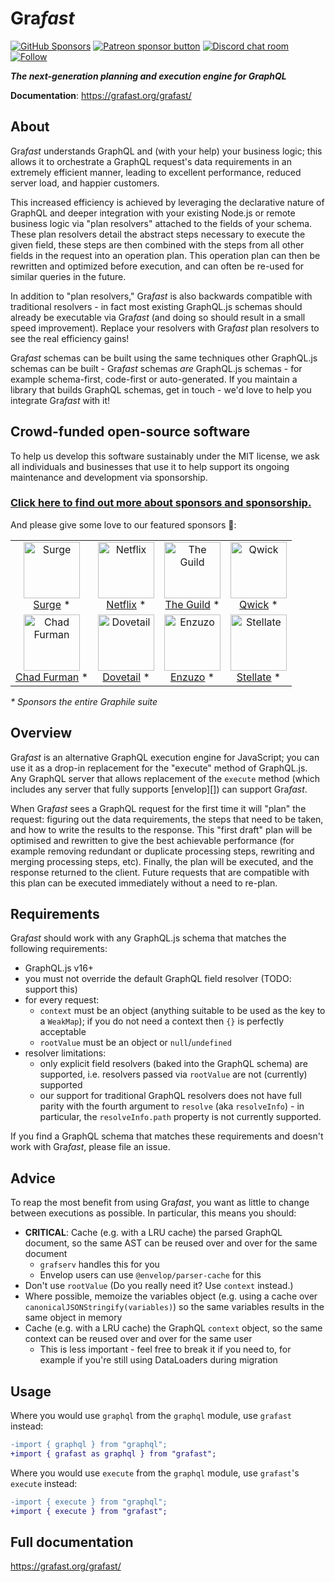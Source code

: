 # Gra*fast*

[![GitHub Sponsors](https://img.shields.io/github/sponsors/benjie?color=ff69b4&label=github%20sponsors)](https://github.com/sponsors/benjie)
[![Patreon sponsor button](https://img.shields.io/badge/sponsor-via%20Patreon-orange.svg)](https://patreon.com/benjie)
[![Discord chat room](https://img.shields.io/discord/489127045289476126.svg)](http://discord.gg/graphile)
[![Follow](https://img.shields.io/badge/twitter-@GrafastHQ-blueviolet.svg)](https://twitter.com/GrafastHQ)

_**The next-generation planning and execution engine for GraphQL**_

**Documentation**: https://grafast.org/grafast/

## About

Gra*fast* understands GraphQL and (with your help) your business logic; this
allows it to orchestrate a GraphQL request's data requirements in an extremely
efficient manner, leading to excellent performance, reduced server load, and
happier customers.

This increased efficiency is achieved by leveraging the declarative nature of
GraphQL and deeper integration with your existing Node.js or remote business
logic via "plan resolvers" attached to the fields of your schema. These plan
resolvers detail the abstract steps necessary to execute the given field, these
steps are then combined with the steps from all other fields in the request into
an operation plan. This operation plan can then be rewritten and optimized
before execution, and can often be re-used for similar queries in the future.

In addition to "plan resolvers," Gra*fast* is also backwards compatible with
traditional resolvers - in fact most existing GraphQL.js schemas should already
be executable via Gra*fast* (and doing so should result in a small speed
improvement). Replace your resolvers with Gra*fast* plan resolvers to see the
real efficiency gains!

Gra*fast* schemas can be built using the same techniques other GraphQL.js
schemas can be built - Gra*fast* schemas _are_ GraphQL.js schemas - for example
schema-first, code-first or auto-generated. If you maintain a library that
builds GraphQL schemas, get in touch - we'd love to help you integrate Gra*fast*
with it!

<!-- SPONSORS_BEGIN -->

## Crowd-funded open-source software

To help us develop this software sustainably under the MIT license, we ask all
individuals and businesses that use it to help support its ongoing maintenance
and development via sponsorship.

### [Click here to find out more about sponsors and sponsorship.](https://www.graphile.org/sponsor/)

And please give some love to our featured sponsors 🤩:

<table><tr>
<td align="center"><a href="https://surge.io/"><img src="https://graphile.org/images/sponsors/surge.png" width="90" height="90" alt="Surge" /><br />Surge</a> *</td>
<td align="center"><a href="https://www.netflix.com/"><img src="https://graphile.org/images/sponsors/Netflix.png" width="90" height="90" alt="Netflix" /><br />Netflix</a> *</td>
<td align="center"><a href="https://www.the-guild.dev/"><img src="https://graphile.org/images/sponsors/theguild.png" width="90" height="90" alt="The Guild" /><br />The Guild</a> *</td>
<td align="center"><a href="https://qwick.com/"><img src="https://graphile.org/images/sponsors/qwick.png" width="90" height="90" alt="Qwick" /><br />Qwick</a> *</td>
</tr><tr>
<td align="center"><a href="http://chads.website"><img src="https://graphile.org/images/sponsors/chadf.png" width="90" height="90" alt="Chad Furman" /><br />Chad Furman</a> *</td>
<td align="center"><a href="https://dovetailapp.com/"><img src="https://graphile.org/images/sponsors/dovetail.png" width="90" height="90" alt="Dovetail" /><br />Dovetail</a> *</td>
<td align="center"><a href="https://www.enzuzo.com/"><img src="https://graphile.org/images/sponsors/enzuzo.png" width="90" height="90" alt="Enzuzo" /><br />Enzuzo</a> *</td>
<td align="center"><a href="https://stellate.co/"><img src="https://graphile.org/images/sponsors/Stellate.png" width="90" height="90" alt="Stellate" /><br />Stellate</a> *</td>
</tr></table>

<em>\* Sponsors the entire Graphile suite</em>

<!-- SPONSORS_END -->

## Overview

Gra*fast* is an alternative GraphQL execution engine for JavaScript; you can use
it as a drop-in replacement for the "execute" method of GraphQL.js. Any GraphQL
server that allows replacement of the `execute` method (which includes any
server that fully supports [envelop][]) can support Gra*fast*.

When Gra*fast* sees a GraphQL request for the first time it will "plan" the
request: figuring out the data requirements, the steps that need to be taken,
and how to write the results to the response. This "first draft" plan will be
optimised and rewritten to give the best achievable performance (for example
removing redundant or duplicate processing steps, rewriting and merging
processing steps, etc). Finally, the plan will be executed, and the response
returned to the client. Future requests that are compatible with this plan can
be executed immediately without a need to re-plan.

## Requirements

Gra*fast* should work with any GraphQL.js schema that matches the following
requirements:

- GraphQL.js v16+
- you must not override the default GraphQL field resolver (TODO: support this)
- for every request:
  - `context` must be an object (anything suitable to be used as the key to a
    `WeakMap`); if you do not need a context then `{}` is perfectly acceptable
  - `rootValue` must be an object or `null`/`undefined`
- resolver limitations:
  - only explicit field resolvers (baked into the GraphQL schema) are supported,
    i.e. resolvers passed via `rootValue` are not (currently) supported
  - our support for traditional GraphQL resolvers does not have full parity with
    the fourth argument to `resolve` (aka `resolveInfo`) - in particular, the
    `resolveInfo.path` property is not currently supported.

If you find a GraphQL schema that matches these requirements and doesn't work
with Gra*fast*, please file an issue.

## Advice

To reap the most benefit from using Gra*fast*, you want as little to change
between executions as possible. In particular, this means you should:

- **CRITICAL**: Cache (e.g. with a LRU cache) the parsed GraphQL document, so
  the same AST can be reused over and over for the same document
  - `grafserv` handles this for you
  - Envelop users can use `@envelop/parser-cache` for this
- Don't use `rootValue` (Do you really need it? Use `context` instead.)
- Where possible, memoize the variables object (e.g. using a cache over
  `canonicalJSONStringify(variables)`) so the same variables results in the same
  object in memory
- Cache (e.g. with a LRU cache) the GraphQL `context` object, so the same
  context can be reused over and over for the same user
  - This is less important - feel free to break it if you need to, for example
    if you're still using DataLoaders during migration

## Usage

Where you would use `graphql` from the `graphql` module, use `grafast` instead:

```diff
-import { graphql } from "graphql";
+import { grafast as graphql } from "grafast";
```

Where you would use `execute` from the `graphql` module, use `grafast`'s
`execute` instead:

```diff
-import { execute } from "graphql";
+import { execute } from "grafast";
```

## Full documentation

https://grafast.org/grafast/
